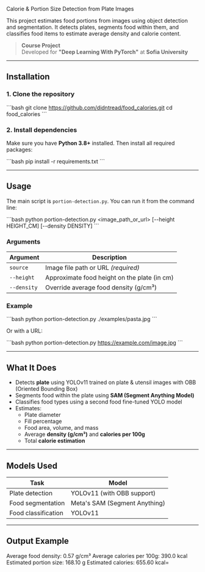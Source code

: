Calorie & Portion Size Detection from Plate Images

This project estimates food portions from images using object detection and segmentation. It detects plates, segments food within them, and classifies food items to estimate average density and calorie content.

>  **Course Project**  
> Developed for **\"Deep Learning With PyTorch\"** at **Sofia University**

---

## Installation

### 1. Clone the repository

\`\`\`bash
git clone https://github.com/didntread/food_calories.git
cd food_calories
\`\`\`

### 2. Install dependencies

Make sure you have **Python 3.8+** installed. Then install all required packages:

\`\`\`bash
pip install -r requirements.txt
\`\`\`

---

## Usage

The main script is `portion-detection.py`. You can run it from the command line:

\`\`\`bash
python portion-detection.py <image_path_or_url> [--height HEIGHT_CM] [--density DENSITY]
\`\`\`

### Arguments

| Argument        | Description                                      |
|-----------------|--------------------------------------------------|
| `source`        | Image file path or URL *(required)*             |
| `--height`      | Approximate food height on the plate (in cm)     |
| `--density`     | Override average food density (g/cm³)            |

### Example

\`\`\`bash
python portion-detection.py ./examples/pasta.jpg
\`\`\`

Or with a URL:

\`\`\`bash
python portion-detection.py https://example.com/image.jpg
\`\`\`

---

## What It Does

- Detects **plate** using YOLOv11 trained on plate & utensil images with OBB (Oriented Bounding Box)
- Segments food within the plate using **SAM (Segment Anything Model)**
- Classifies food types using a second food fine-tuned YOLO model
- Estimates:
  - Plate diameter
  - Fill percentage
  - Food area, volume, and mass
  - Average **density (g/cm³)** and **calories per 100g**
  - Total **calorie estimation**

---

## Models Used

| Task                | Model                         |
|---------------------|-------------------------------|
| Plate detection     | YOLOv11 (with OBB support)    |
| Food segmentation   | Meta's SAM (Segment Anything) |
| Food classification | YOLOv11                       |

---

## Output Example

Average food density: 0.57 g/cm³
Average calories per 100g: 390.0 kcal
Estimated portion size: 168.10 g
Estimated calories: 655.60 kcal=